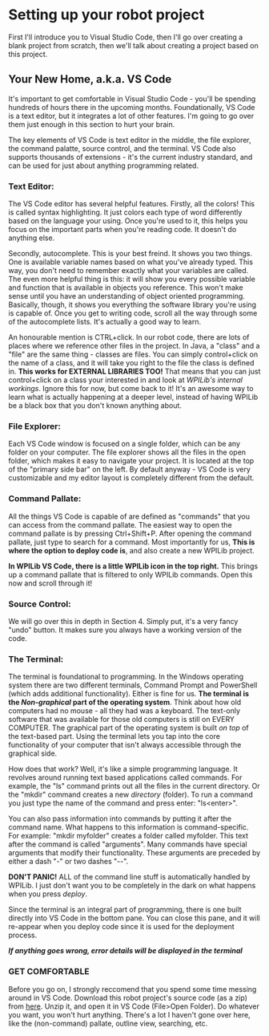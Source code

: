# Setting up your robot project
First I'll introduce you to Visual Studio Code, then I'll go over creating a blank project from scratch, then we'll talk about creating a project based on this project.
## Your New Home, a.k.a. VS Code
It's important to get comfortable in Visual Studio Code - you'll be spending hundreds of hours there in the upcoming months. Foundationally, VS Code is a text editor, but it integrates a lot of other features. I'm going to go over them just enough in this section to hurt your brain.

The key elements of VS Code is text editor in the middle, the file explorer, the command palatte, source control, and the terminal. VS Code also supports thousands of extensions - it's the current industry standard, and can be used for just about anything programming related.

### Text Editor:
The VS Code editor has several helpful features. Firstly, all the colors! This is called syntax highlighting. It just colors each type of word differently based on the language your using. Once you're used to it, this helps you focus on the important parts when you're reading code. It doesn't do anything else.

Secondly, autocomplete. This is your best freind. It shows you two things. One is available variable names based on what you've already typed. This way, you don't need to remember exactly what your variables are called. The even more helpful thing is this: it will show you every possible variable and function that is available in objects you reference. This won't make sense until you have an understanding of object oriented programming. Basically, though, it shows you everything the software library you're using is capable of. Once you get to writing code, scroll all the way through some of the autocomplete lists. It's actually a good way to learn.

An honourable mention is CTRL+click. In our robot code, there are lots of places where we reference other files in the project. In Java, a "class" and a "file" are the same thing - classes are files. You can simply control+click on the name of a class, and it will take you right to the file the class is defined in. **This works for EXTERNAL LIBRARIES TOO!** That means that you can just control+click on a class your interested in and look at *WPILib's internal workings*. Ignore this for now, but come back to it! It's an awesome way to learn what is actually happening at a deeper level, instead of having WPILib be a black box that you don't known anything about.

### File Explorer:
Each VS Code window is focused on a single folder, which can be any folder on your computer. The file explorer shows all the files in the open folder, which makes it easy to navigate your project. It is located at the top of the "primary side bar" on the left. By default anyway - VS Code is very customizable and my editor layout is completely different from the default.

### Command Pallate:
All the things VS Code is capable of are defined as "commands" that you can access from the command pallate. The easiest way to open the command pallate is by pressing Ctrl+Shift+P. After opening the command pallate, just type to search for a command. Most importantly for us, **This is where the option to deploy code is**, and also create a new WPILib project.

**In WPILib VS Code, there is a little WPILib icon in the top right.** This brings up a command pallate that is filtered to only WPILib commands. Open this now and scroll through it!

### Source Control:
We will go over this in depth in Section 4. Simply put, it's a very fancy "undo" button. It makes sure you always have a working version of the code.

### The Terminal:
The terminal is foundational to programming. In the Windows operating system there are two different terminals, Command Prompt and PowerShell (which adds additional functionality). Either is fine for us. **The terminal is the *Non-graphical* part of the operating system**. Think about how old computers had no mouse - all they had was a keyboard. The text-only software that was available for those old computers is still on EVERY COMPUTER. The graphical part of the operating system is built *on top* of the text-based part. Using the terminal lets you tap into the core functionality of your computer that isn't always accessible through the graphical side.

How does that work? Well, it's like a simple programming language. It revolves around running text based applications called commands. For example, the "ls" command prints out all the files in the current directory. Or the "mkdir" command creates a new *directory* (folder). To run a command you just type the name of the command and press enter: "ls\<enter\>". 

You can also pass information into commands by putting it after the command name. What happens to this information is command-specific. For example: "mkdir myfolder" creates a folder called myfolder. This text after the command is called "arguments". Many commands have special arguments that modify their functionality. These arguments are preceded by either a dash "-" or two dashes "--".

**DON'T PANIC!** ALL of the command line stuff is automatically handled by WPILib. I just don't want you to be completely in the dark on what happens when you press *deploy*.

Since the terminal is an integral part of programming, there is one built directly into VS Code in the bottom pane. You can close this pane, and it will re-appear when you deploy code since it is used for the deployment process.

***If anything goes wrong, error details will be displayed in the terminal***

### GET COMFORTABLE
Before you go on, I strongly reccomend that you spend some time messing around in VS Code. Download this robot project's source code (as a zip) from [here](https://github.com/Operation-P-E-A-C-C-E-Robotics/base-swerve/releases). Unzip it, and open it in VS Code (File>Open Folder). Do whatever you want, you won't hurt anything. There's a lot I haven't gone over here, like the (non-command) pallate, outline view, searching, etc.
